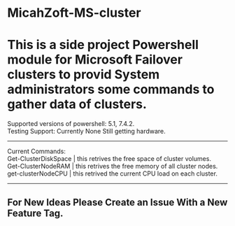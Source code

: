 # MicahZoft-MS-cluster
# This is a side project Powershell module for Microsoft Failover clusters to provid System administrators some commands to gather data of clusters.
Supported versions of powershell: 5.1, 7.4.2.  
Testing Support: Currently None Still getting hardware.  
***
Current Commands:  
Get-ClusterDiskSpace | this retrives the free space of cluster volumes.  
Get-ClusterNodeRAM   | this retrives the free memory of all cluster nodes.  
get-clusterNodeCPU   | this retrived the current CPU load on each cluster.

***

## For New Ideas Please Create an Issue With a New Feature Tag.